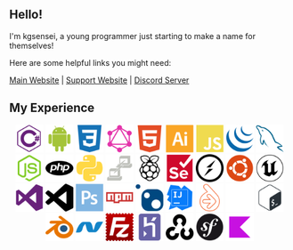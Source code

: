 ## Hello!

I'm kgsensei, a young programmer just starting to make a name for themselves!

Here are some helpful links you might need:

[Main Website](https://kgsensei.dev) | [Support Website](https://support.kgsensei.dev) | [Discord Server](https://link.kgsensei.dev/discord)

## My Experience

<div align="center">
  <img src="https://github.com/devicons/devicon/blob/master/icons/csharp/csharp-line.svg" width="50" height="50"/> 
  <img src="https://github.com/devicons/devicon/blob/master/icons/android/android-plain.svg" width="50" height="50"/>
  <img src="https://github.com/devicons/devicon/blob/master/icons/css3/css3-plain.svg" width="50" height="50"/>
  <img src="https://github.com/devicons/devicon/blob/master/icons/graphql/graphql-plain.svg" width="50" height="50"/>
  <img src="https://github.com/devicons/devicon/blob/master/icons/html5/html5-plain.svg" width="50" height="50"/>
  <img src="https://github.com/devicons/devicon/blob/master/icons/illustrator/illustrator-plain.svg" width="50" height="50"/>
  <img src="https://github.com/devicons/devicon/blob/master/icons/javascript/javascript-plain.svg" width="50" height="50"/>
  <img src="https://github.com/devicons/devicon/blob/master/icons/jquery/jquery-plain.svg" width="50" height="50"/>
  <img src="https://github.com/devicons/devicon/blob/master/icons/mysql/mysql-plain.svg" width="50" height="50"/>
  <img src="https://github.com/devicons/devicon/blob/master/icons/nodejs/nodejs-plain.svg" width="50" height="50"/>
  <img src="https://github.com/devicons/devicon/blob/master/icons/php/php-plain.svg" width="50" height="50"/>
  <img src="https://github.com/devicons/devicon/blob/master/icons/python/python-plain.svg" width="50" height="50"/>
  <img src="https://github.com/devicons/devicon/blob/master/icons/putty/putty-plain.svg" width="50" height="50"/>
  <img src="https://github.com/devicons/devicon/blob/master/icons/raspberrypi/raspberrypi-line.svg" width="50" height="50"/>
  <img src="https://github.com/devicons/devicon/blob/master/icons/selenium/selenium-original.svg" width="50" height="50"/>
  <img src="https://github.com/devicons/devicon/blob/master/icons/socketio/socketio-original.svg" width="50" height="50"/>
  <img src="https://github.com/devicons/devicon/blob/master/icons/ubuntu/ubuntu-plain.svg" width="50" height="50"/>
  <img src="https://github.com/devicons/devicon/blob/master/icons/unrealengine/unrealengine-original.svg" width="50" height="50"/>
  <img src="https://github.com/devicons/devicon/blob/master/icons/visualstudio/visualstudio-plain.svg" width="50" height="50"/>
  <img src="https://github.com/devicons/devicon/blob/master/icons/vscode/vscode-plain.svg" width="50" height="50"/>
  <img src="https://github.com/devicons/devicon/blob/master/icons/photoshop/photoshop-plain.svg" width="50" height="50"/>
  <img src="https://github.com/devicons/devicon/blob/master/icons/npm/npm-original-wordmark.svg" width="50" height="50"/>
  <img src="https://github.com/devicons/devicon/blob/master/icons/nuget/nuget-original.svg" width="50" height="50"/>
  <img src="https://github.com/devicons/devicon/blob/master/icons/intellij/intellij-plain.svg" width="50" height="50"/>
  <img src="https://github.com/devicons/devicon/blob/master/icons/doctrine/doctrine-line.svg" width="50" height="50"/>
  <img src="https://github.com/devicons/devicon/blob/master/icons/discordjs/discordjs-plain.svg" width="50" height="50"/>
  <img src="https://github.com/devicons/devicon/blob/master/icons/bash/bash-plain.svg" width="50" height="50"/>
  <img src="https://github.com/devicons/devicon/blob/master/icons/blender/blender-original.svg" width="50" height="50"/>
  <img src="https://github.com/devicons/devicon/blob/master/icons/dot-net/dot-net-plain.svg" width="50" height="50"/>
  <img src="https://github.com/devicons/devicon/blob/master/icons/filezilla/filezilla-plain.svg" width="50" height="50"/>
  <img src="https://github.com/devicons/devicon/blob/master/icons/heroku/heroku-plain.svg" width="50" height="50"/>
  <img src="https://github.com/devicons/devicon/blob/master/icons/opencv/opencv-plain.svg" width="50" height="50"/>
  <img src="https://github.com/devicons/devicon/blob/master/icons/symfony/symfony-original.svg" width="50" height="50"/>
  <img src="https://github.com/devicons/devicon/blob/master/icons/kotlin/kotlin-plain.svg" width="50" height="50"/>
</div>
